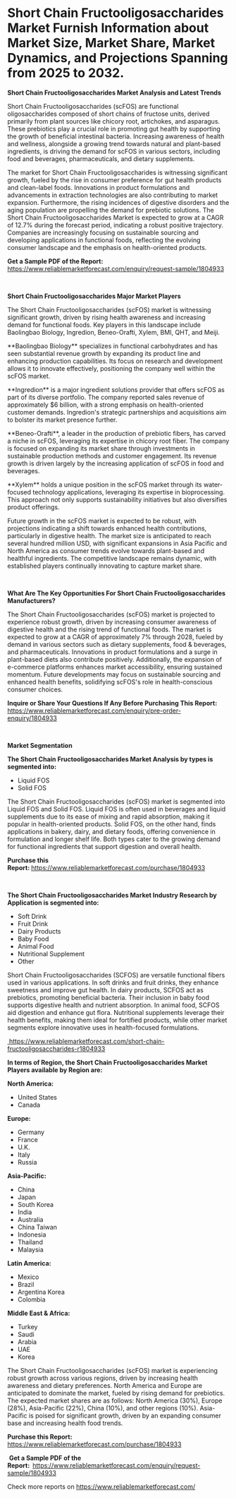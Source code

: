 <p><h1>Short Chain Fructooligosaccharides Market Furnish Information about Market Size, Market Share, Market Dynamics, and Projections Spanning from 2025 to 2032.</h1></p><p><strong>Short Chain Fructooligosaccharides Market Analysis and Latest Trends</strong></p>
<p><p>Short Chain Fructooligosaccharides (scFOS) are functional oligosaccharides composed of short chains of fructose units, derived primarily from plant sources like chicory root, artichokes, and asparagus. These prebiotics play a crucial role in promoting gut health by supporting the growth of beneficial intestinal bacteria. Increasing awareness of health and wellness, alongside a growing trend towards natural and plant-based ingredients, is driving the demand for scFOS in various sectors, including food and beverages, pharmaceuticals, and dietary supplements.</p><p>The market for Short Chain Fructooligosaccharides is witnessing significant growth, fueled by the rise in consumer preference for gut health products and clean-label foods. Innovations in product formulations and advancements in extraction technologies are also contributing to market expansion. Furthermore, the rising incidences of digestive disorders and the aging population are propelling the demand for prebiotic solutions. The Short Chain Fructooligosaccharides Market is expected to grow at a CAGR of 12.7% during the forecast period, indicating a robust positive trajectory. Companies are increasingly focusing on sustainable sourcing and developing applications in functional foods, reflecting the evolving consumer landscape and the emphasis on health-oriented products.</p></p>
<p><strong>Get a Sample PDF of the Report:&nbsp;</strong> <a href="https://www.reliablemarketforecast.com/enquiry/request-sample/1804933?utm_campaign=1899&utm_medium=2&utm_source=Github&utm_content=ia&utm_term=30012025&utm_id=short-chain-fructooligosaccharides">https://www.reliablemarketforecast.com/enquiry/request-sample/1804933</a></p>
<p>&nbsp;</p>
<p><strong>Short Chain Fructooligosaccharides Major Market Players</strong></p>
<p><p>The Short Chain Fructooligosaccharides (scFOS) market is witnessing significant growth, driven by rising health awareness and increasing demand for functional foods. Key players in this landscape include Baolingbao Biology, Ingredion, Beneo-Orafti, Xylem, BMI, QHT, and Meiji.</p><p>**Baolingbao Biology** specializes in functional carbohydrates and has seen substantial revenue growth by expanding its product line and enhancing production capabilities. Its focus on research and development allows it to innovate effectively, positioning the company well within the scFOS market.</p><p>**Ingredion** is a major ingredient solutions provider that offers scFOS as part of its diverse portfolio. The company reported sales revenue of approximately $6 billion, with a strong emphasis on health-oriented customer demands. Ingredion's strategic partnerships and acquisitions aim to bolster its market presence further.</p><p>**Beneo-Orafti**, a leader in the production of prebiotic fibers, has carved a niche in scFOS, leveraging its expertise in chicory root fiber. The company is focused on expanding its market share through investments in sustainable production methods and customer engagement. Its revenue growth is driven largely by the increasing application of scFOS in food and beverages.</p><p>**Xylem** holds a unique position in the scFOS market through its water-focused technology applications, leveraging its expertise in bioprocessing. This approach not only supports sustainability initiatives but also diversifies product offerings.</p><p>Future growth in the scFOS market is expected to be robust, with projections indicating a shift towards enhanced health contributions, particularly in digestive health. The market size is anticipated to reach several hundred million USD, with significant expansions in Asia Pacific and North America as consumer trends evolve towards plant-based and healthful ingredients. The competitive landscape remains dynamic, with established players continually innovating to capture market share.</p></p>
<p>&nbsp;</p>
<p><strong>What Are The Key Opportunities For Short Chain Fructooligosaccharides Manufacturers?</strong></p>
<p><p>The Short Chain Fructooligosaccharides (scFOS) market is projected to experience robust growth, driven by increasing consumer awareness of digestive health and the rising trend of functional foods. The market is expected to grow at a CAGR of approximately 7% through 2028, fueled by demand in various sectors such as dietary supplements, food & beverages, and pharmaceuticals. Innovations in product formulations and a surge in plant-based diets also contribute positively. Additionally, the expansion of e-commerce platforms enhances market accessibility, ensuring sustained momentum. Future developments may focus on sustainable sourcing and enhanced health benefits, solidifying scFOS's role in health-conscious consumer choices.</p></p>
<p><strong>Inquire or Share Your Questions If Any Before Purchasing This Report:</strong> <a href="https://www.reliablemarketforecast.com/enquiry/pre-order-enquiry/1804933?utm_campaign=1899&utm_medium=2&utm_source=Github&utm_content=ia&utm_term=30012025&utm_id=short-chain-fructooligosaccharides">https://www.reliablemarketforecast.com/enquiry/pre-order-enquiry/1804933</a></p>
<p>&nbsp;</p>
<p><strong>Market Segmentation</strong></p>
<p><strong>The Short Chain Fructooligosaccharides Market Analysis by types is segmented into:</strong></p>
<p><ul><li>Liquid FOS</li><li>Solid FOS</li></ul></p>
<p><p>The Short Chain Fructooligosaccharides (scFOS) market is segmented into Liquid FOS and Solid FOS. Liquid FOS is often used in beverages and liquid supplements due to its ease of mixing and rapid absorption, making it popular in health-oriented products. Solid FOS, on the other hand, finds applications in bakery, dairy, and dietary foods, offering convenience in formulation and longer shelf life. Both types cater to the growing demand for functional ingredients that support digestion and overall health.</p></p>
<p><strong>Purchase this Report:&nbsp;</strong><a href="https://www.reliablemarketforecast.com/purchase/1804933?utm_campaign=1899&utm_medium=2&utm_source=Github&utm_content=ia&utm_term=30012025&utm_id=short-chain-fructooligosaccharides">https://www.reliablemarketforecast.com/purchase/1804933</a></p>
<p>&nbsp;</p>
<p><strong>The Short Chain Fructooligosaccharides Market Industry Research by Application is segmented into:</strong></p>
<p><ul><li>Soft Drink</li><li>Fruit Drink</li><li>Dairy Products</li><li>Baby Food</li><li>Animal Food</li><li>Nutritional Supplement</li><li>Other</li></ul></p>
<p><p>Short Chain Fructooligosaccharides (SCFOS) are versatile functional fibers used in various applications. In soft drinks and fruit drinks, they enhance sweetness and improve gut health. In dairy products, SCFOS act as prebiotics, promoting beneficial bacteria. Their inclusion in baby food supports digestive health and nutrient absorption. In animal food, SCFOS aid digestion and enhance gut flora. Nutritional supplements leverage their health benefits, making them ideal for fortified products, while other market segments explore innovative uses in health-focused formulations.</p></p>
<p><a href="https://www.reliablemarketforecast.com/short-chain-fructooligosaccharides-r1804933?utm_campaign=1899&utm_medium=2&utm_source=Github&utm_content=ia&utm_term=30012025&utm_id=short-chain-fructooligosaccharides">&nbsp;https://www.reliablemarketforecast.com/short-chain-fructooligosaccharides-r1804933</a></p>
<p><strong>In terms of Region, the Short Chain Fructooligosaccharides Market Players available by Region are:</strong></p>
<p>
    <p> <strong> North America: </strong>
        <ul>
            <li>United States</li>
            <li>Canada</li>
        </ul>
        </p> 
    <p> <strong> Europe: </strong>
        <ul>
            <li>Germany</li>
            <li>France</li>
            <li>U.K.</li>
            <li>Italy</li>
            <li>Russia</li>
        </ul>
        </p> 
    <p> <strong> Asia-Pacific: </strong>
        <ul>
            <li>China</li>
            <li>Japan</li>
            <li>South Korea</li>
            <li>India</li>
            <li>Australia</li>
            <li>China Taiwan</li>
            <li>Indonesia</li>
            <li>Thailand</li>
            <li>Malaysia</li>
        </ul>
        </p> 
    <p> <strong> Latin America: </strong>
        <ul>
            <li>Mexico</li>
            <li>Brazil</li>
            <li>Argentina Korea</li>
            <li>Colombia</li>
        </ul>
        </p> 
    <p> <strong> Middle East & Africa: </strong>
        <ul>
            <li>Turkey</li>
            <li>Saudi</li>
            <li>Arabia</li>
            <li>UAE</li>
            <li>Korea</li>
        </ul>
    </p>
    </p>
<p><p>The Short Chain Fructooligosaccharides (scFOS) market is experiencing robust growth across various regions, driven by increasing health awareness and dietary preferences. North America and Europe are anticipated to dominate the market, fueled by rising demand for prebiotics. The expected market shares are as follows: North America (30%), Europe (28%), Asia-Pacific (22%), China (10%), and other regions (10%). Asia-Pacific is poised for significant growth, driven by an expanding consumer base and increasing health food trends.</p></p>
<p><strong>Purchase this Report: </strong><a href="https://www.reliablemarketforecast.com/purchase/1804933?utm_campaign=1899&utm_medium=2&utm_source=Github&utm_content=ia&utm_term=30012025&utm_id=short-chain-fructooligosaccharides">https://www.reliablemarketforecast.com/purchase/1804933</a></p>
<p>&nbsp;<strong>Get a Sample PDF of the Report:&nbsp;&nbsp;</strong><a href="https://www.reliablemarketforecast.com/enquiry/request-sample/1804933?utm_campaign=1899&utm_medium=2&utm_source=Github&utm_content=ia&utm_term=30012025&utm_id=short-chain-fructooligosaccharides">https://www.reliablemarketforecast.com/enquiry/request-sample/1804933</a></p>
<p><strong></strong></p>
<p>Check more reports on <a href="https://www.reliablemarketforecast.com/?utm_campaign=1899&utm_medium=2&utm_source=Github&utm_content=ia&utm_term=30012025&utm_id=short-chain-fructooligosaccharides">https://www.reliablemarketforecast.com/</a></p>